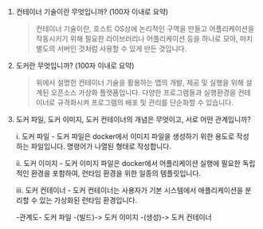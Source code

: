 1. 컨테이너 기술이란 무엇입니까? (100자 이내로 요약)

    > 컨테이너 기술이란, 호스트 OS상에 논리적인 구역을 만들고 어플리케이션을 작동시키기 위해 필요한 라이브러리나 어플리케이션 등을 하나로 모아, 마치 별도의 서버인 것처럼 사용할 수 있게 만든 것입니다.

2. 도커란 무엇입니까? (100자 이내로 요약)

    > 위에서 설명한 컨테이너 기술을 활용하는 앱의 개발, 제공 및 실행을 위해 설계된 오픈소스 가상화 플랫폼입니다. 다양한 프로그램들과 실행환경을 컨테이너로 규격화시켜 프로그램의 배포 및 관리를 단순화할 수 있습니다.

3. 도커 파일, 도커 이미지, 도커 컨테이너의 개념은 무엇이고, 서로 어떤 관계입니까? 

    i. 도커 파일
        - 도커 파일은 docker에서 이미지 파일을 생성하기 위한 용도로 작성하는 파일입니다. 명령어가 나열된 형태로 작성합니다.

    ii. 도커 이미지
        - 도커 이미지 파일은 docker에서 어플리케이션 실행에 필요한 독립적인 환경을 포함하여, 런타임 환경을 위한 일종의 
        템플릿입니다.

    iii. 도커 컨테이너
        - 도커 컨테이너는 사용자가 기본 시스템에서 애플리케이션을 분리할 수 있는 가상화된 런타임 환경입니다.

    -관계도-
    도커 파일 -(빌드)-> 도커 이미지 -(생성)-> 도커 컨테이너